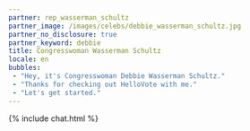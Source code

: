 ```yaml
---
partner: rep_wasserman_schultz
partner_image: /images/celebs/debbie_wasserman_schultz.jpg
partner_no_disclosure: true
partner_keyword: debbie
title: Congresswoman Wasserman Schultz
locale: en
bubbles:
 - "Hey, it's Congresswoman Debbie Wasserman Schultz."
 - "Thanks for checking out HelloVote with me."
 - "Let's get started."
---
```

{% include chat.html %}
